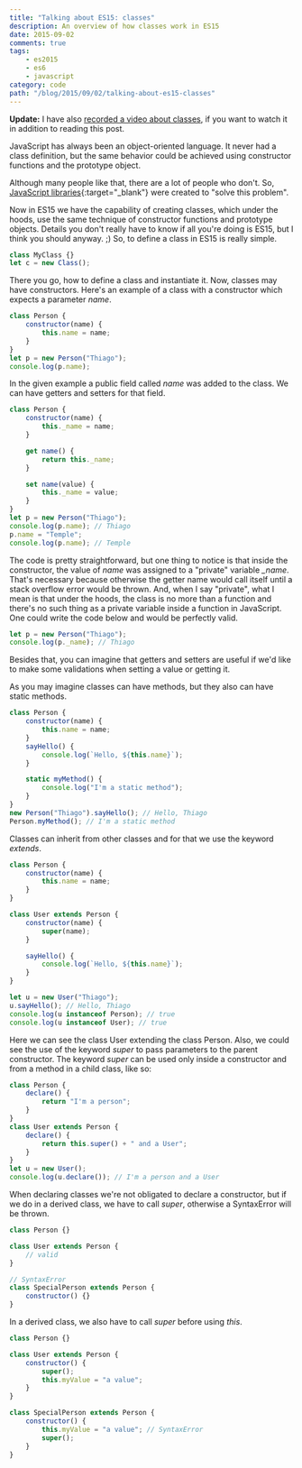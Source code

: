 ```yaml
---
title: "Talking about ES15: classes"
description: An overview of how classes work in ES15
date: 2015-09-02
comments: true
tags:
    - es2015
    - es6
    - javascript
category: code
path: "/blog/2015/09/02/talking-about-es15-classes"
---
```


**Update:** I have also [recorded a video about classes](https://youtu.be/p1jCfPIBh0M), if you want to watch it in addition to reading this post.

JavaScript has always been an object-oriented language. It never had a class definition, but the same behavior could be achieved using constructor functions and the prototype object.

Although many people like that, there are a lot of people who don't. So, [JavaScript libraries](http://jsclass.jcoglan.com/){:target="\_blank"} were created to "solve this problem".

Now in ES15 we have the capability of creating classes, which under the hoods, use the same technique of constructor functions and prototype objects. Details you don't really have to know if all you're doing is ES15, but I think you should anyway. ;)
So, to define a class in ES15 is really simple.

```js
class MyClass {}
let c = new Class();
```

There you go, how to define a class and instantiate it. Now, classes may have constructors. Here's an example of a class with a constructor which expects a parameter _name_.

```js
class Person {
    constructor(name) {
        this.name = name;
    }
}
let p = new Person("Thiago");
console.log(p.name);
```

In the given example a public field called _name_ was added to the class. We can have getters and setters for that field.

```js
class Person {
    constructor(name) {
        this._name = name;
    }

    get name() {
        return this._name;
    }

    set name(value) {
        this._name = value;
    }
}
let p = new Person("Thiago");
console.log(p.name); // Thiago
p.name = "Temple";
console.log(p.name); // Temple
```

The code is pretty straightforward, but one thing to notice is that inside the constructor, the value of _name_ was assigned to a "private" variable _\_name_. That's necessary because otherwise the getter name would call itself until a stack overflow error would be thrown. And, when I say "private", what I mean is that under the hoods, the class is no more than a function and there's no such thing as a private variable inside a function in JavaScript. One could write the code below and would be perfectly valid.

<script async src="//pagead2.googlesyndication.com/pagead/js/adsbygoogle.js"></script>
<!-- Responsive content -->

<ins class="adsbygoogle"
     style="display:block"
     data-ad-client="ca-pub-1865353648221711"
     data-ad-slot="8499334570"
     data-ad-format="auto"></ins>

<script>
(adsbygoogle = window.adsbygoogle || []).push({});
</script>

```js
let p = new Person("Thiago");
console.log(p._name); // Thiago
```

Besides that, you can imagine that getters and setters are useful if we'd like to make some validations when setting a value or getting it.

As you may imagine classes can have methods, but they also can have static methods.

```js
class Person {
    constructor(name) {
        this.name = name;
    }
    sayHello() {
        console.log(`Hello, ${this.name}`);
    }

    static myMethod() {
        console.log("I'm a static method");
    }
}
new Person("Thiago").sayHello(); // Hello, Thiago
Person.myMethod(); // I'm a static method
```

Classes can inherit from other classes and for that we use the keyword _extends_.

```js
class Person {
    constructor(name) {
        this.name = name;
    }
}

class User extends Person {
    constructor(name) {
        super(name);
    }

    sayHello() {
        console.log(`Hello, ${this.name}`);
    }
}

let u = new User("Thiago");
u.sayHello(); // Hello, Thiago
console.log(u instanceof Person); // true
console.log(u instanceof User); // true
```

Here we can see the class User extending the class Person. Also, we could see the use of the keyword _super_ to pass parameters to the parent constructor. The keyword _super_ can be used only inside a constructor and from a method in a child class, like so:

```js
class Person {
    declare() {
        return "I'm a person";
    }
}
class User extends Person {
    declare() {
        return this.super() + " and a User";
    }
}
let u = new User();
console.log(u.declare()); // I'm a person and a User
```

When declaring classes we're not obligated to declare a constructor, but if we do in a derived class, we have to call _super_, otherwise a SyntaxError will be thrown.

```js
class Person {}

class User extends Person {
    // valid
}

// SyntaxError
class SpecialPerson extends Person {
    constructor() {}
}
```

In a derived class, we also have to call _super_ before using _this_.

```js
class Person {}

class User extends Person {
    constructor() {
        super();
        this.myValue = "a value";
    }
}

class SpecialPerson extends Person {
    constructor() {
        this.myValue = "a value"; // SyntaxError
        super();
    }
}
```
